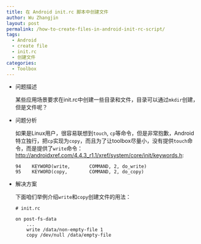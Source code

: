 ```yaml
---
title: 在 Android init.rc 脚本中创建文件
author: Wu Zhangjin
layout: post
permalink: /how-to-create-files-in-android-init-rc-script/
tags:
  - Android
  - create file
  - init.rc
  - 创建文件
categories:
  - Toolbox
---
```

* 问题描述

  某些应用场景要求在init.rc中创建一些目录和文件，目录可以通过`mkdir`创建，但是文件呢？

* 问题分析

  如果是Linux用户，很容易联想到`touch`, `cp`等命令，但是非常抱歉，Android特立独行，把`cp`实现为`copy`，而且为了让toolbox尽量小，没有提供`touch`命令，而是提供了`write`命令：<http://androidxref.com/4.4.3_r1.1/xref/system/core/init/keywords.h>:

      94    KEYWORD(write,       COMMAND, 2, do_write)
      95    KEYWORD(copy,        COMMAND, 2, do_copy)

* 解决方案

  下面咱们举例介绍`write`和`copy`创建文件的用法：

      # init.rc
        
      on post-fs-data
          ...
          write /data/non-empty-file 1
          copy /dev/null /data/empty-file
